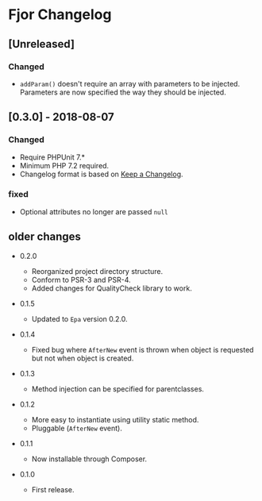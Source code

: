 # Fjor Changelog

## [Unreleased]
### Changed
- `addParam()` doesn't require an array with parameters to be injected. Parameters
  are now specified the way they should be injected.

## [0.3.0] - 2018-08-07
### Changed

- Require PHPUnit 7.*
- Minimum PHP 7.2 required.
- Changelog format is based on [Keep a Changelog](http://keepachangelog.com/en/1.0.0/).

### fixed

- Optional attributes no longer are passed `null`


## older changes

*   0.2.0

    *   Reorganized project directory structure.
    *   Conform to PSR-3 and PSR-4.
    *   Added changes for QualityCheck library to work.

*	0.1.5

	*	Updated to `Epa` version 0.2.0.

*	0.1.4

	*	Fixed bug where `AfterNew` event is thrown when object is requested
		but not when object is created.

*	0.1.3

	*	Method injection can be specified for parentclasses.

*	0.1.2

	*	More easy to instantiate using utility static method.
	*	Pluggable (`AfterNew` event).

*	0.1.1

	*	Now installable through Composer.

*	0.1.0

	*	First release.